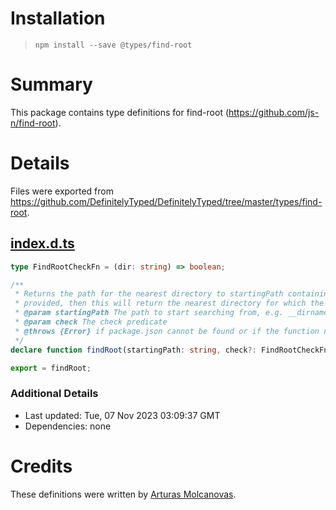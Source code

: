 # Installation
> `npm install --save @types/find-root`

# Summary
This package contains type definitions for find-root (https://github.com/js-n/find-root).

# Details
Files were exported from https://github.com/DefinitelyTyped/DefinitelyTyped/tree/master/types/find-root.
## [index.d.ts](https://github.com/DefinitelyTyped/DefinitelyTyped/tree/master/types/find-root/index.d.ts)
````ts
type FindRootCheckFn = (dir: string) => boolean;

/**
 * Returns the path for the nearest directory to startingPath containing a package.json file. If a check function is
 * provided, then this will return the nearest directory for which the function returns true.
 * @param startingPath The path to start searching from, e.g. __dirname
 * @param check The check predicate
 * @throws {Error} if package.json cannot be found or if the function never returns true
 */
declare function findRoot(startingPath: string, check?: FindRootCheckFn): string;

export = findRoot;

````

### Additional Details
 * Last updated: Tue, 07 Nov 2023 03:09:37 GMT
 * Dependencies: none

# Credits
These definitions were written by [Arturas Molcanovas](https://github.com/Alorel).
